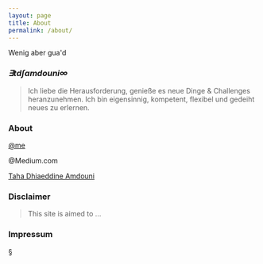 ```yaml
---
layout: page
title: About
permalink: /about/
---
```


Wenig aber gua'd

### ***&exist;td&int;amdouni&infin;***

> Ich liebe die Herausforderung, genieße es neue Dinge & Challenges heranzunehmen. Ich bin eigensinnig, kompetent, flexibel und gedeiht neues zu erlernen.

### About

[@me](mailto:itdamdouni@gmail.com)

@Medium.com

<script async src="https://static.medium.com/embed.js"></script><a class="m-profile" href="https://medium.com/@tdamdouni">Taha Dhiaeddine Amdouni</a>

### Disclaimer 

> This site is aimed to ...  

### Impressum

&sect;
